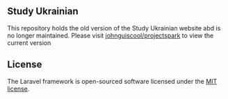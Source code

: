 ## Study Ukrainian

This repository holds the old version of the Study Ukrainian website abd is no longer maintained.  Please visit [johnguiscool/projectspark](https://github.com/johnguiscool/projectspark) to view the current version

## License

The Laravel framework is open-sourced software licensed under the [MIT license](http://opensource.org/licenses/MIT).
